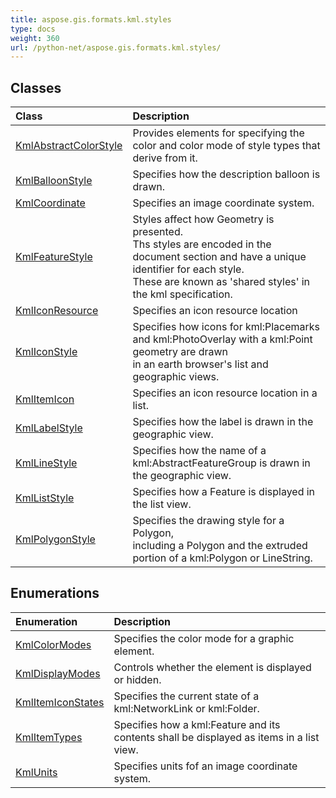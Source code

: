 ```yaml
---
title: aspose.gis.formats.kml.styles
type: docs
weight: 360
url: /python-net/aspose.gis.formats.kml.styles/
---
```





## **Classes**
| **Class** | **Description** |
| :- | :- |
| [KmlAbstractColorStyle](/psd/python-net/aspose.gis.formats.kml.styles/kmlabstractcolorstyle/) | Provides elements for specifying the color and color mode of style types that derive from it. |
| [KmlBalloonStyle](/psd/python-net/aspose.gis.formats.kml.styles/kmlballoonstyle/) | Specifies how the description balloon is drawn. |
| [KmlCoordinate](/psd/python-net/aspose.gis.formats.kml.styles/kmlcoordinate/) | Specifies an image coordinate system. |
| [KmlFeatureStyle](/psd/python-net/aspose.gis.formats.kml.styles/kmlfeaturestyle/) | Styles affect how Geometry is presented.<br/>            Ths styles are encoded in the document section and have a unique identifier for each style.<br/>            These are known as 'shared styles' in the kml specification. |
| [KmlIconResource](/psd/python-net/aspose.gis.formats.kml.styles/kmliconresource/) | Specifies an icon resource location |
| [KmlIconStyle](/psd/python-net/aspose.gis.formats.kml.styles/kmliconstyle/) | Specifies how icons for kml:Placemarks and kml:PhotoOverlay with a kml:Point geometry are drawn<br/>            in an earth browser's list and geographic views. |
| [KmlItemIcon](/psd/python-net/aspose.gis.formats.kml.styles/kmlitemicon/) | Specifies an icon resource location in a list. |
| [KmlLabelStyle](/psd/python-net/aspose.gis.formats.kml.styles/kmllabelstyle/) | Specifies how the label is drawn in the geographic view. |
| [KmlLineStyle](/psd/python-net/aspose.gis.formats.kml.styles/kmllinestyle/) | Specifies how the name of a kml:AbstractFeatureGroup is drawn in the geographic view. |
| [KmlListStyle](/psd/python-net/aspose.gis.formats.kml.styles/kmlliststyle/) | Specifies how a Feature is displayed in the list view. |
| [KmlPolygonStyle](/psd/python-net/aspose.gis.formats.kml.styles/kmlpolygonstyle/) | Specifies the drawing style for a Polygon,<br/>            including a Polygon and the extruded portion of a kml:Polygon or LineString. |
## **Enumerations**
| **Enumeration** | **Description** |
| :- | :- |
| [KmlColorModes](/psd/python-net/aspose.gis.formats.kml.styles/kmlcolormodes/) | Specifies the color mode for a graphic element. |
| [KmlDisplayModes](/psd/python-net/aspose.gis.formats.kml.styles/kmldisplaymodes/) | Controls whether the element is displayed or hidden. |
| [KmlItemIconStates](/psd/python-net/aspose.gis.formats.kml.styles/kmlitemiconstates/) | Specifies the current state of a kml:NetworkLink or kml:Folder. |
| [KmlItemTypes](/psd/python-net/aspose.gis.formats.kml.styles/kmlitemtypes/) | Specifies how a kml:Feature and its contents shall be displayed as items in a list view. |
| [KmlUnits](/psd/python-net/aspose.gis.formats.kml.styles/kmlunits/) | Specifies units fof an image coordinate system. |
